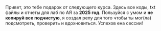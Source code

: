Привет, это тебе подарок от следующего курса. Здесь все коды, txt файлы и отчеты для лаб по АЯ за **2025 год**. 
Пользуйся с умом и **не копируй все подчистую**, я создал репу для того чтобы ты мог(ла) подсмотреть, проверить и вдохновиться. Успехов ена сессии!
